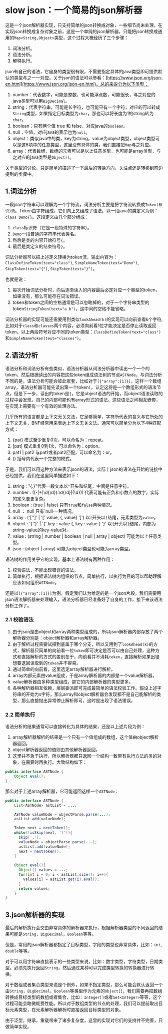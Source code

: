 # slow json：一个简易的json解析器
这是一个json解析器实现，只支持简单的json转换成对象，一些细节尚未处理，在实现json转换成复杂对象之前，这是一个单纯的json解析器，只能把json转换成通用的`Map<String,Object>`类型，这个过程大概经历了三个步骤：
1. 词法分析。
2. 语法分析。
3. 解释执行。

json有自己的语法，它自身的类型很有限，不需要指定具体的java类型即可提供默认的类型与之一一对应。关于json的语法可以参看：[https://www.json.org/json-en.html](https://www.json.org/json-en.html)。总的来说分为以下类型：

1. number：代表数字，可能是整数，也可能浮点数，可能很长，与之对应的java类型可以用`BigDecimal`。
2. string：代表字符串，可能是长字符，也可能只有一个字符，对应的可以转成`String`类型，如果指定目标类型为`char`，那也可以将长度为1的string转为`char`。
3. boolean：只有两个值 true 和 false，对应java的`boolean`。
4. null：空值，对应java的表示也为`null`。
5. object：类似java中的类，key为string，value为object类型，object类型可以是这6项中的任意类型，这里没有具体的类，我们直接把`Map`与之对应。
6. array：代表数组，数组的元素可以是以上任意类型，也可能是array类型，与之对应的java类型是`Object[]`。

关于类型的讨论，只是简单的描述了一下最后的转换方向，关注点还是转移到前边提到的步骤中。

## 1.词法分析
一段json字符串可以理解为一个字符流，词法分析主要是把字符流转换成`Token(标识)流`。Token由字符组成，它们向上又组成了语法。以一段java的类定义为例：`class Demo{}`。这段定义由几个部分组成：
1. `class`标识符（它是一段特殊的字符串）。
2. `Demo`一段普通的字符串代表类名。
3. 然后是类的内容开始符号`{`。
4. 最后是类定义的结束符号`}`。

词法分析器可以把上述定义转换为token流，输出内容为：`ClassDefineToken(text="class")`, `SimpleNameToken(text="Demo")`, `SkipToken(text="{")`, `SkipToken(text="}")`。

也就是说：

1. 每次开始词法分析时，向后逐渐读入的内容最后必定对应一个类型的token，如果没有，那么可能存在词法错误。
2. token和token之间的空格通常是可以忽略掉的，对于一个字符串类型的token`StringToken(text="a b")`，这中间的空格不能省略。

词法分析器的实现可能还需要用到类似`lookAhead(k)`的实现可以向前查看k个字符, 比如对于`class`和`classes`两个内容，必须向前看1位才能决定是否停止读取返回token，以上两段符号对应不同的token类型：`ClassDefineToken(text="class")`和`SimpleNameToken(text="classes")`。

## 2.语法分析
语法分析和词法分析有些类似，语法分析器从词法分析器中读出一个一个的token，然后根据读出的内容把这些token组成语法树的节点`ASTNode`，与词法分析不同的是，语法分析可能会彼此嵌套，比如对于`[{"array":[1]}]`，这样一个数组array，语法分析器可能先读出第一个token`[`，认定这将是一个数组形式的语法节点，但是下一步，读出的token是`{`，它是object语法的开始，而object语法读取的过程中会发现，自己的内部可能也有array形式的语法。这些语法之间相互嵌套，在实现上需要有一个有效的处理办法。

几乎所有的语言都是上下文无关文法，它足够简单，字符所代表的含义与它所处的上下文无关，BNF经常用来表达上下文无关文法。通常可以简单分为以下4种匹配方式：

1. {pat} 模式至少重复0次，可以命名为：repeat。
2. [pat] 模式重复0到1次，可以命名为：option。
3. pat1 | pat2 与pat1或者pat2匹配，可以命名为：or。
4. () 括号内代表一个完整的模式。

于是，我们可以用这种方法来表示json的语法，实际上json的语法在开始的链接中已经提供，我们在这里简单描述如下：

1. string : "{.}"代表一段文本以`"`开头和结尾，中间是任意字符。
2. number : ([-|+]\d{\d}(.\d{\d}|{\d})) 代表可能有正负和小数点的数字，实际的定义要更复杂。
3. boolean : (true | false) 只有`true`和`false`两种情况。
4. null ： null 只有`null·一种情况。
5. array : ('['']' | '[' value, {, value} ']') 以`[`开头以`]`结尾，元素类型为`value`。
6. object : '{''}' | '{' key : value {, key : value } '}' 以`{`开头以`}`结尾，内部为string-value的key-value对。
7. value : (string | number | boolean | null | array | object) 可能为以上任意类型。
8. json : (object | array) 可能为object类型也可能为array类型。

语法树的作用关乎它的实现，基本上语法树有两种作用：

1. 校验语法，不能出现错误的语法。
2. 简单执行，根据语法树内组织的节点，简单执行，以执行为目的可以帮助理解应该如何组织`ASTNode`。

还是以`[{"array":[1]}]`为例，假定我们认为给定的是一个json片段，我们需要用json语法解析器来处理输入，语法分析器已经准备好了自身的工作，接下来该语法分析工作了。

### 2.1 校验语法

1. 由于json是由object和array两种类型组成的，所以json解析器内部存放了两个解析器分别是：object解析器和array解析器。
2. 由于解析过程需要试探到底属于哪个分支，所以又用到了`lookAhead(k)`的方式，解析器只简单的向前看一位`token`即可决定是否可以由自己处理，这种方式和直接解析的方式的差别在于，向前看并不消耗`token`，直接解析如果出错想要退回读取到的`token`并不容易。
3. 通过简单的向前看，这里选定array解析器进行解析。
4. array内部元素由value组成，于是array解析器的内部是一个value解析器。
5. value解析器由多种类型组成，那它的内部解析器的类型更多。
6. 各种解析器相互依赖，层层委派即可完成最简单的语法校验工作。假设上述字符串的开始为`$`字符，那么array和object解析器会发现都不是自己能解析的类型，那么直接抛出异常停止解析即可，这时是出现了语法错误。

### 2.2 简单执行

语法分析的结果通常可以直接转化为具体的结果，还是以上述片段为例：

1. array解析器解析的结果是一个只有一个值组成的数组，这个值由object解析器返回。
2. object解析器返回的值则由其他解析器返回。
3. 这里并不急于执行，所以解析器都只返回一个结构一致带有执行方法的类的对象，在需要时再执行。大致结构如下：
```java
public interface ASTNode {
    Object eval();
}
```
那么对于上述array解析器，它可能返回这样一个`ASTNode` :
```java
public interface ASTNode {
    List<ASTNode> astList = ...;

    ASTNode valueNode = objectParse.parse(...);
    astList.add(valueNode);

    Token next = nextToken();
    while(!isSkip(next, ']')){
      skip(',');
      valueNode = objectParse.parse(...);
      astList.add(valueNode);
      next = nextToken();
    }
    
    Object eval(){
      Object[] values = ...;
      for(int i = 0; i < astList.size(); i++){
        values[i] = astList.get(i).eval();
      }
      return values;
    }
}
```

## 3.json解析器的实现

最后的解析执行会交由非常具体的解析器来执行，根据解析器类型的不同返回的结果可能是`String`，`BigDecimal`，`Boolean`等等。

但是，常用的json解析器都指定了目标类型，字段的类型也非常具体，比如：`int`, `double`等等。

对于可以用字符串直接表示的一些类型来说，比如：数字类型，字符类型，日期类型。必须先执行返回`String`，然后通过某种可以完成类型转换的转换器进行转换。

对于数组或者集合类型来说是个例外，如果不指定类型，那么可能会默认返回一个由`String`，`BigDecimal`，`Boolean`等类型作为元素的`Object[]`，我们需要再把数组转换成目标类型的数组或者集合，比如：`Integer[]`或者`Set<Integer>`等等，这个过程可能会略微耗费性能。所以对于数组类型的节点的处理，我们可以提前取出目标元素类型，在元素解析器解析时直接返回目标类型的对象。

由于泛型，继承，重载带来了诸多复杂度，这里的实现对它们的支持并不完善，只做简单实现。





